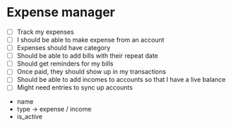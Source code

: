 # Expense manager

- [ ] Track my expenses
- [ ] I should be able to make expense from an account
- [ ] Expenses should have category
- [ ] Should be able to add bills with their repeat date 
- [ ] Should get reminders for my bills
- [ ] Once paid, they should show up in my transactions
- [ ] Should be able to add incomes to accounts so that I have a live balance
- [ ] Might need entries to sync up accounts

- name
- type -> expense / income
- is_active

